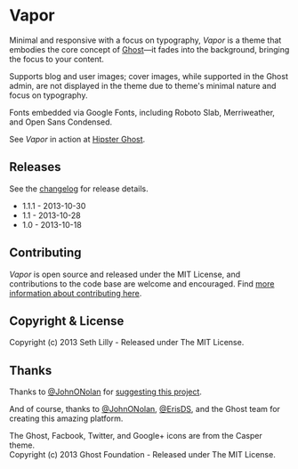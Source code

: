 # Vapor

Minimal and responsive with a focus on typography, *Vapor* is a theme that embodies the core concept of [Ghost](http://ghost.org/)&mdash;it fades into the background, bringing the focus to your content.

Supports blog and user images; cover images, while supported in the Ghost admin, are not displayed in the theme due to theme's minimal nature and focus on typography.

Fonts embedded via Google Fonts, including Roboto Slab, Merriweather, and Open Sans Condensed.

See *Vapor* in action at [Hipster Ghost](http://hipsterghost.com/).

## Releases

See the [changelog](CHANGELOG.md) for release details.

* 1.1.1 - 2013-10-30
* 1.1 - 2013-10-28
* 1.0 - 2013-10-18

## Contributing

*Vapor* is open source and released under the MIT License, and contributions to the code base are welcome and encouraged. Find [more information about contributing here](CONTRIBUTING.md). 

## Copyright & License

Copyright (c) 2013 Seth Lilly - Released under The MIT License.

## Thanks

Thanks to [@JohnONolan](http://twitter.com/JohnONolan) for [suggesting this project](https://alpha.app.net/johnonolan/post/9574144).

And of course, thanks to [@JohnONolan](http://twitter.com/JohnONolan), [@ErisDS](http://twitter.com/ErisDS), and the Ghost team for creating this amazing platform.

The Ghost, Facbook, Twitter, and Google+ icons are from the Casper theme.  
Copyright (c) 2013 Ghost Foundation - Released under The MIT License.
